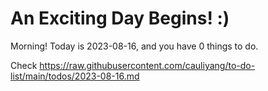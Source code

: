 # An Exciting Day Begins! :)

Morning! Today is 2023-08-16, and you have 0 things to do.

Check https://raw.githubusercontent.com/cauliyang/to-do-list/main/todos/2023-08-16.md